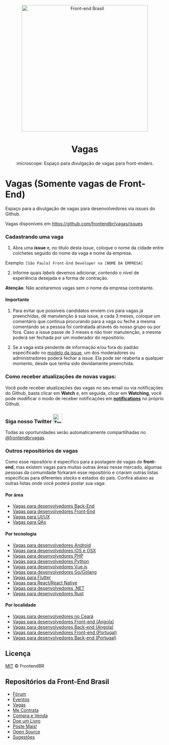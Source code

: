 <p align="center">
<img src="https://github.com/frontendbr/brand/blob/master/src/png/logo-600px--horizontal--color.png" width="400" alt="Front-end Brasil">
</p>
<h1 align="center">Vagas</h1>
<p align="center">:microscope: Espaço para divulgação de vagas para front-enders.</p>

# Vagas (Somente vagas de Front-End)

Espaço para a divulgação de vagas para desenvolvedores via _issues_ do Github.

Vagas disponíveis em https://github.com/frontendbr/vagas/issues

### Cadastrando uma vaga

1. Abra uma **issue** e, no titulo desta _issue_, coloque o nome da cidade entre colchetes seguido do nome da vaga e nome da empresa.

Exemplo: `[São Paulo] Front-End Developer na [NOME DA EMPRESA]`

2. Informe quais _labels_ devemos adicionar, contendo o nível de experiência desejada e a forma de contração.

**Atenção**: Não aceitaremos vagas sem o nome da empresa contratante.

#### Importante

1. Para evitar que possíveis candidatos enviem cvs para vagas já preenchidas, dê manutenção à sua issue, a cada 3 meses, coloque um comentário que continua procurando para a vaga ou feche a mesma comentando se a pessoa foi contratada através do nosso grupo ou por fora. Caso a issue passe de 3 meses e não tiver manutenção, a mesma poderá ser fechada por um moderador do repositório.

2. Se a vaga está pendente de informação e/ou fora do padrão especificado no [modelo da issue](https://github.com/frontendbr/vagas/blob/master/.github/ISSUE_TEMPLATE/adicionar-nova-vaga.md), um dos moderadores ou administradores poderá fechar a issue. Ela pode ser reaberta a qualquer momento, desde que tenha sido devidamente preenchida.

### Como receber atualizações de novas vagas:
Você pode receber atualizações das vagas no seu email ou via notificações do Github, basta clicar em **Watch** e, em seguida, clicar em **Watching**, você pode modificar o modo de receber notificações em **[notifications](https://github.com/settings/notifications)** no próprio Github.

### Siga nosso Twitter <img src="https://cloud.githubusercontent.com/assets/3603793/18564664/f0a4eb36-7b62-11e6-83f8-4eaebee644b0.png" alt="Twitter" width="30" />

Todas as oportunidades serão automaticamente compartilhadas no [@frontendbrvagas](https://twitter.com/frontendbrvagas).

### Outros repositórios de vagas

Como esse repositório é específico para a postagem de vagas de **front-end**,
mas existem vagas para muitas outras áreas nesse mercado, algumas pessoas
da comunidade forkaram esse repositório e criaram outras listas específicas
para diferentes _stacks_ e estados do país. Confira abaixo as outras
listas onde você poderá postar sua vaga:

#### Por área

- [Vagas para desenvolvedores Back-End](https://github.com/backend-br/vagas)
- [Vagas para desenvolvedores Front-End](https://github.com/frontendbr/vagas)
- [Vagas para UI/UX](https://github.com/uxbrasil/vagas)
- [Vagas para QAs](https://github.com/qa-brasil/vagas)

#### Por tecnologia

- [Vagas para desenvolvedores Android](https://github.com/androiddevbr/vagas)
- [Vagas para desenvolvedores iOS e OSX](https://github.com/CocoaHeadsBrasil/vagas)
- [Vagas para desenvolvedores PHP](https://github.com/phpdevbr/vagas)
- [Vagas para desenvolvedores Python](https://pyjobs.com.br)
- [Vagas para desenvolvedores Vue.js](https://github.com/vuejs-br/vagas)
- [Vagas para desenvolvedores Go/Golang](https://github.com/Gommunity/vagas)
- [Vagas para Flutter](https://github.com/flutter-brazil/vagas)
- [Vagas para React/React Native](https://github.com/react-brasil/vagas)
- [Vagas para desenvolvedores .NET](https://github.com/dotnetdevbr/vagas)
- [Vagas para desenvolvedores Rust](https://github.com/rustdevbr/vagas)

#### Por localidade

- [Vagas para desenvolvedores no Ceará](https://github.com/CangaceirosDevels/vagas_de_emprego)
- [Vagas para desenvolvedores Front-end (Angola)](https://github.com/frontend-ao/vagas)
- [Vagas para desenvolvedores Back-end (Angola)](https://github.com/backend-ao/vagas)
- [Vagas para desenvolvedores Front-end (Portugal)](https://github.com/frontend-pt/vagas)
- [Vagas para desenvolvedores Back-end (Portugal)](https://github.com/backend-pt/vagas)

## Licença

[MIT](/LICENSE) &copy; FrontendBR

## Repositórios da Front-End Brasil

- [Fórum](https://github.com/frontendbr/forum)
- [Eventos](https://github.com/frontendbr/eventos)
- [Vagas](https://github.com/frontendbr/vagas)
- [Me Contrata](https://github.com/frontendbr/me-contrata)
- [Compra e Venda](https://github.com/frontendbr/compra-e-venda)
- [Doe um Livro](https://github.com/frontendbr/doe-um-livro)
- [Poste Mais!](https://github.com/frontendbr/poste-mais)
- [Open Source](https://github.com/frontendbr/open-source)
- [Sugestões](https://github.com/frontendbr/sugestoes)
